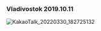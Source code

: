 ### Vladivostok 2019.10.11 

![KakaoTalk_20220330_182725132](https://user-images.githubusercontent.com/102359749/160799320-3fbf945f-aa55-4689-8441-bbdc22bbac8c.jpg)


